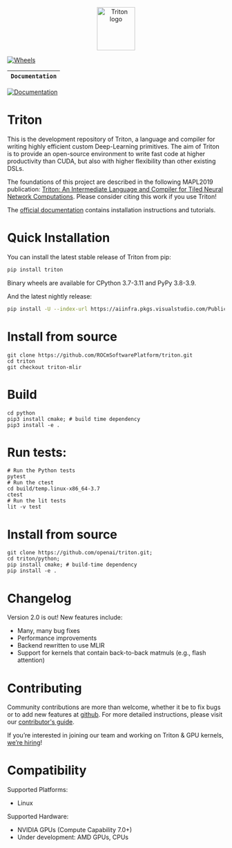 <div align="center">
  <img src="https://cdn.openai.com/triton/assets/triton-logo.png" alt="Triton logo" width="88" height="100">
</div>

[![Wheels](https://github.com/openai/triton/actions/workflows/wheels.yml/badge.svg?branch=release/2.0.x)](https://github.com/openai/triton/actions/workflows/wheels.yml)


**`Documentation`** |
------------------- |
[![Documentation](https://github.com/openai/triton/actions/workflows/documentation.yml/badge.svg)](https://triton-lang.org/)


# Triton

This is the development repository of Triton, a language and compiler for writing highly efficient custom Deep-Learning primitives. The aim of Triton is to provide an open-source environment to write fast code at higher productivity than CUDA, but also with higher flexibility than other existing DSLs.

The foundations of this project are described in the following MAPL2019 publication: [Triton: An Intermediate Language and Compiler for Tiled Neural Network Computations](http://www.eecs.harvard.edu/~htk/publication/2019-mapl-tillet-kung-cox.pdf). Please consider citing this work if you use Triton!

The [official documentation](https://triton-lang.org) contains installation instructions and tutorials.

# Quick Installation

You can install the latest stable release of Triton from pip:

```bash
pip install triton
```
Binary wheels are available for CPython 3.7-3.11 and PyPy 3.8-3.9.

And the latest nightly release:

```bash
pip install -U --index-url https://aiinfra.pkgs.visualstudio.com/PublicPackages/_packaging/Triton-Nightly/pypi/simple/ triton-nightly
```
# Install from source
```
git clone https://github.com/ROCmSoftwarePlatform/triton.git
cd triton
git checkout triton-mlir
```
# Build
```
cd python
pip3 install cmake; # build time dependency
pip3 install -e .
```
# Run tests:
```
# Run the Python tests
pytest
# Run the ctest
cd build/temp.linux-x86_64-3.7
ctest
# Run the lit tests
lit -v test
```

# Install from source

```
git clone https://github.com/openai/triton.git;
cd triton/python;
pip install cmake; # build-time dependency
pip install -e .
```



# Changelog

Version 2.0 is out! New features include:
- Many, many bug fixes
- Performance improvements
- Backend rewritten to use MLIR
- Support for kernels that contain back-to-back matmuls (e.g., flash attention)

# Contributing

Community contributions are more than welcome, whether it be to fix bugs or to add new features at [github](https://github.com/openai/triton/). For more detailed instructions, please visit our [contributor's guide](CONTRIBUTING.md).

If you’re interested in joining our team and working on Triton & GPU kernels, [we’re hiring](https://openai.com/jobs/#acceleration)!




# Compatibility

Supported Platforms:
  * Linux

Supported Hardware:
  * NVIDIA GPUs (Compute Capability 7.0+)
  * Under development: AMD GPUs, CPUs
